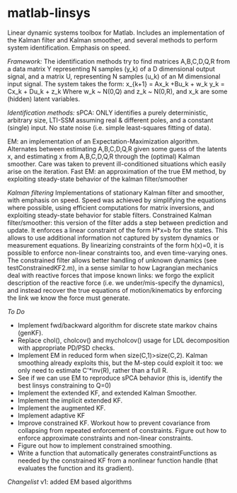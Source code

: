 # matlab-linsys
Linear dynamic systems toolbox for Matlab.
Includes an implementation of the Kalman filter and Kalman smoother, and several methods to perform system identification. Emphasis on speed.

*Framework:*
The identification methods try to find matrices A,B,C,D,Q,R from a data matrix Y representing N samples (y_k) of a D dimensional output signal, and a matrix U, representing N samples (u_k) of an M dimensional input signal. The system takes the form:
x_{k+1} = Ax_k +Bu_k + w_k
y_k = Cx_k + Du_k + z_k
Where w_k ~ N(0,Q) and z_k ~ N(0,R), and x_k are some (hidden) latent variables.

*Identification methods:*
sPCA: ONLY identifies a purely deterministic, arbitrary size, LTI-SSM assuming real & different poles, and a constant (single) input. No state noise (i.e. simple least-squares fitting of data).

EM: an implementation of an Expectation-Maximization algorithm. Alternates between estimating A,B,C,D,Q,R given some guess of the latents x, and estimating x from A,B,C,D,Q,R through the (optimal) Kalman smoother. Care was taken to prevent ill-conditioned situations which easily arise on the iteration.
Fast EM: an approximation of the true EM method, by exploiting steady-state behavior of the kalman filter/smoother

*Kalman filtering*
Implementations of stationary Kalman filter and smoother, with emphasis on speed. Speed was achieved by simplifying the equations where possible, using efficient computations for matrix inversions, and exploiting steady-state behavior for stable filters.
Constrained Kalman filter/smoother: this version of the filter adds a step between prediction and update. It enforces a linear constraint of the form H*x=b for the states. This allows to use additional information not captured by system dynamics or measurement equations. By linearizing constraints of the form h(x)=0, it is possible to enforce non-linear constraints too, and even time-varying ones.
The constrained filter allows better handling of unknown dynamics (see testConstrainedKF2.m), in a sense similar to how Lagrangian mechanics deal with reactive forces that impose known links: we forgo the explicit description of the reactive force (i.e. we under/mis-specify the dynamics), and instead recover the true equations of motion/kinematics by enforcing the link we know the force must generate.

*To Do*
- Implement fwd/backward algorithm for discrete state markov chains (genKF).
- Replace chol(), cholcov() and mycholcov() usage for LDL decomposition with appropriate PD/PSD checks.
- Implement EM in reduced form when size(C,1)>size(C,2). Kalman smoothing already exploits this, but the M-step could exploit it too: we only need to estimate C'*inv(R), rather than a full R.
- See if we can use EM to reproduce sPCA behavior (this is, identify the best linsys constraining to Q=0)
- Implement the extended KF, and extended Kalman Smoother.
- Implement the implicit extended KF.
- Implement the augmented KF.
- Implement adaptive KF
- Improve constrained KF. Workout how to prevent covariance from collapsing from repeated enforcement of constraints. Figure out how to enforce approximate constraints and non-linear constraints.
- Figure out how to implement constrained smoothing.
- Write a function that automatically generates constraintFunctions as needed by the constrained KF from a nonlinear function handle (that evaluates the function and its gradient).

*Changelist*
v1: added EM based algorithms
